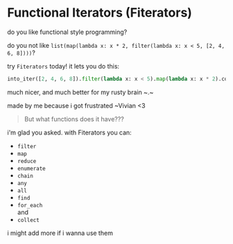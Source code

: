 # Functional Iterators (Fiterators)

do you like functional style programming?

do you not like `list(map(lambda x: x * 2, filter(lambda x: x < 5, [2, 4, 6, 8])))`?

try `Fiterators` today! it lets you do this:

```py
into_iter([2, 4, 6, 8]).filter(lambda x: x < 5).map(lambda x: x * 2).collect()
```

much nicer, and much better for my rusty brain ~.~

made by me because i got frustrated ~Vivian <3

> But what functions does it have???

i'm glad you asked. with Fiterators you can:
- `filter`
- `map`
- `reduce`
- `enumerate`
- `chain`
- `any`
- `all`
- `find`
- `for_each`  
and  
- `collect`

i might add more if i wanna use them
